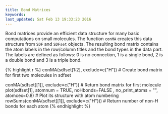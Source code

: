 ```yaml
---
title: Bond Matrices
keywords: 
last_updated: Sat Feb 13 19:33:23 2016
---
```


Bond matrices provide an efficient data structure for many basic
computations on small molecules. The function `conMA`
creates this data structure from `SDF` and
`SDFset` objects. The resulting bond matrix contains the
atom labels in the row/column titles and the bond types in the data
part. The labels are defined as follows: 0 is no connection, 1 is a
single bond, 2 is a double bond and 3 is a triple bond. 

{% highlight r %}
 conMA(sdfset[1:2],
 exclude=c("H")) # Create bond matrix for first two molecules in sdfset

 conMA(sdfset[[1]], exclude=c("H")) # Return bond matrix for first molecule 
 plot(sdfset[1], atomnum = TRUE, noHbonds=FALSE , no_print_atoms = "", atomcex=0.8) # Plot its structure with atom numbering 
 rowSums(conMA(sdfset[[1]], exclude=c("H"))) # Return number of non-H bonds for each atom
{% endhighlight %}


